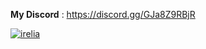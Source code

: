 <b>My Discord</b> : https://discord.gg/GJa8Z9RBjR

<a href="https://ibb.co/2g37V1v"><img src="https://i.ibb.co/4PRZvn8/irelia.jpg" alt="irelia" border="0"></a>

